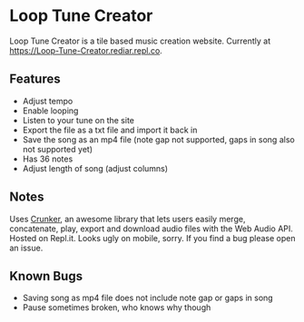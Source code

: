 # Loop Tune Creator
Loop Tune Creator is a tile based music creation website. Currently at https://Loop-Tune-Creator.rediar.repl.co.

## Features
- Adjust tempo
- Enable looping
- Listen to your tune on the site
- Export the file as a txt file and import it back in
- Save the song as an mp4 file (note gap not supported, gaps in song also not supported yet)
- Has 36 notes
- Adjust length of song (adjust columns)

## Notes
Uses [Crunker](https://github.com/jackedgson/crunker), an awesome library that lets users easily merge, concatenate, play, export and download audio files with the Web Audio API.
Hosted on Repl.it. 
Looks ugly on mobile, sorry.
If you find a bug please open an issue.

## Known Bugs
- Saving song as mp4 file does not include note gap or gaps in song
- Pause sometimes broken, who knows why though